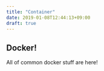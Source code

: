 ```yaml
---
title: "Container"
date: 2019-01-08T12:44:13+09:00
draft: true
---
```


## Docker!

All of common docker stuff are here!



